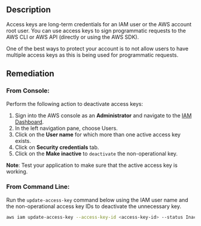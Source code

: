 ## Description

Access keys are long-term credentials for an IAM user or the AWS account root user. You can use access keys to sign programmatic requests to the AWS CLI or AWS API (directly or using the AWS SDK).

One of the best ways to protect your account is to not allow users to have multiple access keys as this is being used for programmatic requests.

## Remediation

### From Console:

Perform the following action to deactivate access keys:

1. Sign into the AWS console as an **Administrator** and navigate to the [IAM Dashboard](https://console.aws.amazon.com/iam/home#/home).
2. In the left navigation pane, choose Users.
3. Click on the **User name** for which more than one active access key exists.
4. Click on **Security credentials** tab.
5. Click on the **Make inactive** to `deactivate` the non-operational key.

**Note**: Test your application to make sure that the active access key is working.

### From Command Line:

Run the `update-access-key` command below using the IAM user name and the non-operational access key IDs to deactivate the unnecessary key.

```bash
aws iam update-access-key --access-key-id <access-key-id> --status Inactive - -user-name <user-name>
```
